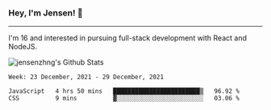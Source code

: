 ### Hey, I'm Jensen! 👋

---

I'm 16 and interested in pursuing full-stack development with React and NodeJS.

![jensenzhng's Github Stats](https://github-readme-stats.vercel.app/api?username=jensenzhng&theme=dark&show_icons=true&count_private=true&include_all_commits=true)

<!--START_SECTION:waka-->
```text
Week: 23 December, 2021 - 29 December, 2021

JavaScript   4 hrs 50 mins   ████████████████████████▒   96.92 % 
CSS          9 mins          ▓░░░░░░░░░░░░░░░░░░░░░░░░   03.06 % 
```
<!--END_SECTION:waka-->
